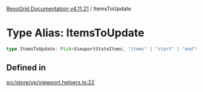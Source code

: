 [RevoGrid Documentation v4.11.21](README.md) / ItemsToUpdate

# Type Alias: ItemsToUpdate

```ts
type ItemsToUpdate: Pick<ViewportStateItems, "items" | "start" | "end">;
```

## Defined in

[src/store/vp/viewport.helpers.ts:22](https://github.com/revolist/revogrid/blob/a0e7ff1e32285a85a0644789b55a183ad196d0cf/src/store/vp/viewport.helpers.ts#L22)
